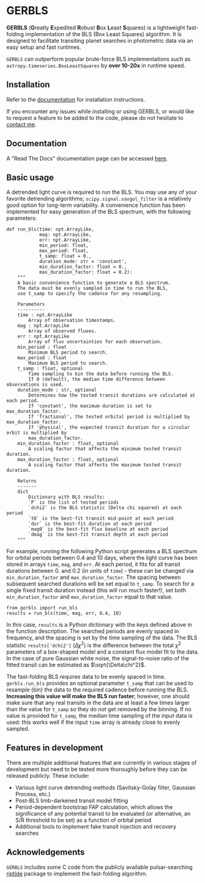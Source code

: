 # GERBLS

**GERBLS** (**G**reatly **E**xpedited **R**obust **B**ox **L**east **S**quares) is a lightweight fast-folding implementation of the BLS (Box Least Squares) algorithm. It is designed to facilitate transiting planet searches in photometric data via an easy setup and fast runtimes.

`GERBLS` can outperform popular brute-force BLS implementations such as `astropy.timeseries.BoxLeastSquares` by **over 10-20x** in runtime speed.

## Installation

Refer to the [documentation](https://gerbls.readthedocs.io/en/stable/install.html) for installation instructions.

If you encounter any issues while installing or using GERBLS, or would like to request a feature to be added to the code, please do not hesitate to [contact me](mailto:kxm821@psu.edu).

## Documentation

A "Read The Docs" documentation page can be accessed [here](https://gerbls.readthedocs.io/).

## Basic usage

A detrended light curve is required to run the BLS. You may use any of your favorite detrending algorithms; `scipy.signal.savgol_filter` is a relatively good option for long-term variability. A convenience function has been implemented for easy generation of the BLS spectrum, with the following parameters:
```
def run_bls(time: npt.ArrayLike, 
            mag: npt.ArrayLike, 
            err: npt.ArrayLike,
            min_period: float,
            max_period: float,
            t_samp: float = 0.,
            duration_mode: str = 'constant',
            min_duration_factor: float = 0.,
            max_duration_factor: float = 0.2):
    """
    A basic convenience function to generate a BLS spectrum.
    The data must be evenly sampled in time to run the BLS,
    use t_samp to specify the cadence for any resampling.

    Parameters
    ----------
    time : npt.ArrayLike
        Array of observation timestamps.
    mag : npt.ArrayLike
        Array of observed fluxes.
    err : npt.ArrayLike
        Array of flux uncertainties for each observation.
    min_period : float
        Minimum BLS period to search.
    max_period : float
        Maximum BLS period to search.
    t_samp : float, optional
        Time sampling to bin the data before running the BLS.
        If 0 (default), the median time difference between observations is used.
    duration_mode : str, optional
        Determines how the tested transit durations are calculated at each period.
        If 'constant', the maximum duration is set to max_duration_factor.
        If 'fractional', the tested orbital period is multiplied by max_duration_factor.
        If 'physical', the expected transit duration for a circular orbit is multiplied by
        max_duration_factor.
    min_duration_factor : float, optional
        A scaling factor that affects the minimum tested transit duration.
    max_duration_factor : float, optional
        A scaling factor that affects the maximum tested transit duration.

    Returns
    -------
    dict
        Dictionary with BLS results:
        `P` is the list of tested periods
        `dchi2` is the BLS statistic (Delta chi squared) at each period
        `t0` is the best-fit transit mid-point at each period
        `dur` is the best-fit duration at each period
        `mag0` is the best-fit flux baseline at each period
        `dmag` is the best-fit transit depth at each period
    """
```

For example, running the following Python script generates a BLS spectrum for orbital periods between 0.4 and 10 days, where the light curve has been stored in arrays `time`, `mag`, and `err`. At each period, it fits for all transit durations between 0. and 0.2 (in units of `time`) - these can be changed via `min_duration_factor` and `max_duration_factor`. The spacing between subsequent searched durations will be set equal to `t_samp`. To search for a single fixed transit duration instead (this will run much faster!), set both `min_duration_factor` and `max_duration_factor` equal to that value.
```
from gerbls import run_bls
results = run_bls(time, mag, err, 0.4, 10)
```

In this case, `results` is a Python dictionary with the keys defined above in the function description. The searched periods are evenly spaced in frequency, and the spacing is set by the time sampling of the data. The BLS statistic `results['dchi2']` ($\Delta\chi^2$) is the difference between the total $\chi^2$ parameters of a box-shaped model and a constant flux model fit to the data. In the case of pure Gaussian white noise, the signal-to-noise ratio of the fitted transit can be estimated as $\sqrt{\Delta\chi^2}$.

The fast-folding BLS requires data to be evenly spaced in time. `gerbls.run_bls` provides an optional parameter `t_samp` that can be used to resample (bin) the data to the required cadence before running the BLS. **Increasing this value will make the BLS run faster**; however, one should make sure that any real transits in the data are at least a few times larger than the value for `t_samp` so they do not get removed by the binning. If no value is provided for `t_samp`, the median time sampling of the input data is used: this works well if the input `time` array is already close to evenly sampled.

## Features in development

There are multiple additional features that are currently in various stages of development but need to be tested more thoroughly before they can be released publicly. These include:
- Various light curve detrending methods (Savitsky-Golay filter, Gaussian Process, etc.)
- Post-BLS limb-darkened transit model fitting
- Period-dependent bootstrap FAP calculation, which allows the significance of any potential transit to be evaluated (or alternative, an S/R threshold to be set) as a function of orbital period
- Additional tools to implement fake transit injection and recovery searches

## Acknowledgements

`GERBLS` includes some C code from the publicly available pulsar-searching [riptide](https://github.com/v-morello/riptide) package to implement the fast-folding algorithm.
